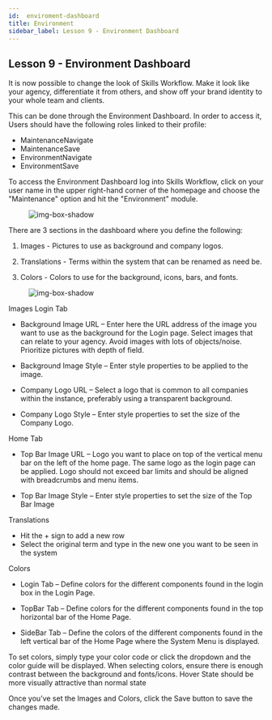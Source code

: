 ```yaml
---
id:  enviroment-dashboard
title: Environment
sidebar_label: Lesson 9 - Environment Dashboard
---
```


## Lesson 9 - Environment Dashboard

It is now possible to change the look of Skills Workflow. Make it look like your agency, differentiate it from others, and show off your brand identity to your whole team and clients.

This can be done through the Environment Dashboard. In order to access it, Users should have the following roles linked to their profile:

- MaintenanceNavigate
- MaintenanceSave
- EnvironmentNavigate
- EnvironmentSave

To access the Environment Dashboard log into Skills Workflow, click on your user name in the upper right-hand corner of the homepage and choose the "Maintenance" option and hit the "Environment" module.

<figure>

![img-box-shadow](/img/university/dashboards/enviroment-dashboard/university-enviroment-1.png)
<figcaption></figcaption>
</figure> 

 

There are 3 sections in the dashboard where you define the following:

1. Images - Pictures to use as background and company logos.

2. Translations - Terms within the system that can be renamed as need be.

3. Colors - Colors to use for the background, icons, bars, and fonts.

<figure>

![img-box-shadow](/img/university/dashboards/enviroment-dashboard/university-enviroment-2.png)
<figcaption></figcaption>
</figure> 

Images
Login Tab

- Background Image URL – Enter here the URL address of the image you want to use as the background for the Login page. Select images that can relate to your agency. Avoid images with lots of objects/noise. Prioritize pictures with depth of field.

- Background Image Style – Enter style properties to be applied to the image.

- Company Logo URL – Select a logo that is common to all companies within the instance, preferably using a transparent background.

- Company Logo Style – Enter style properties to set the size of the Company Logo.

Home Tab

- Top Bar Image URL – Logo you want to place on top of the vertical menu bar on the left of the home page. The same logo as the login page can be applied. Logo should not exceed bar limits and should be aligned with breadcrumbs and menu items.

- Top Bar Image Style – Enter style properties to set the size of the Top Bar Image
 

Translations

- Hit the + sign to add a new row
- Select the original term and type in the new one you want to be seen in the system
 

Colors

- Login Tab – Define colors for the different components found in the login box in the Login Page.

- TopBar Tab –  Define colors for the different components found in the top horizontal bar of the Home Page.

- SideBar Tab – Define the colors of the different components found in the left vertical bar of the Home Page where the System Menu is displayed.

To set colors, simply type your color code or click the dropdown and the color guide will be displayed. When selecting colors, ensure there is enough contrast between the background and fonts/icons.
Hover State should be more visually attractive than normal state

Once you’ve set the Images and Colors, click the Save button to save the changes made.